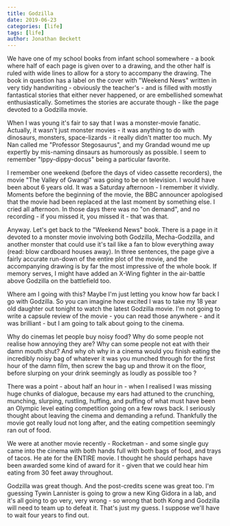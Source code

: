 ```yaml
---
title: Godzilla
date: 2019-06-23
categories: [life]
tags: [life]
author: Jonathan Beckett
---
```


We have one of my school books from infant school somewhere - a book where half of each page is given over to a drawing, and the other half is ruled with wide lines to allow for a story to accompany the drawing. The book in question has a label on the cover with "Weekend News" written in very tidy handwriting - obviously the teacher's - and is filled with mostly fantastical stories that either never happened, or are embellished somewhat enthusiastically. Sometimes the stories are accurate though - like the page devoted to a Godzilla movie.

When I was young it's fair to say that I was a monster-movie fanatic. Actually, it wasn't just monster movies - it was anything to do with dinosaurs, monsters, space-lizards - it really didn't matter too much. My Nan called me "Professor Stegosaurus", and my Grandad wound me up expertly by mis-naming dinsaurs as humorously as possible. I seem to remember "Ippy-dippy-docus" being a particular favorite.

I remember one weekend (before the days of video cassette recorders), the movie "The Valley of Gwangi" was going to be on television. I would have been about 6 years old. It was a Saturday afternoon - I remember it vividly. Moments before the beginning of the movie, the BBC announcer apologised that the movie had been replaced at the last moment by something else. I cried all afternoon. In those days there was no "on demand", and no recording - if you missed it, you missed it - that was that.

Anyway. Let's get back to the "Weekend News" book. There is a page in it devoted to a monster movie involving both Godzilla, Mecha-Godzilla, and another monster that could use it's tail like a fan to blow everything away (read: blow cardboard houses away). In three sentences, the page give a fairly accurate run-down of the entire plot of the movie, and the accompanying drawing is by far the most impressive of the whole book. If memory serves, I might have added an X-Wing fighter in the air-battle above Godzilla on the battlefield too.

Where am I going with this? Maybe I'm just letting you know how far back I go with Godzilla. So you can imagine how excited I was to take my 18 year old daughter out tonight to watch the latest Godzilla movie. I'm not going to write a capsule review of the movie - you can read those anywhere - and it was brilliant - but I am going to talk about going to the cinema.

Why do cinemas let people buy noisy food? Why do some people not realise how annoying they are? Why can some people not eat with their damn mouth shut? And why oh why in a cinema would you finish eating the incredibly noisy bag of whatever it was you munched through for the first hour of the damn film, then screw the bag up and throw it on the floor, before slurping on your drink seemingly as loudly as possible too ?

There was a point - about half an hour in - when I realised I was missing huge chunks of dialogue, because my ears had attuned to the crunching, munching, slurping, rustling, huffing, and puffing of what must have been an Olympic level eating competition going on a few rows back. I seriously thought about leaving the cinema and demanding a refund. Thankfully the movie got really loud not long after, and the eating competition seemingly ran out of food.

We were at another movie recently - Rocketman - and some single guy came into the cinema with both hands full with both bags of food, and trays of tacos. He ate for the ENTIRE movie. I thought he should perhaps have been awarded some kind of award for it - given that we could hear him eating from 30 feet away throughout.

Godzilla was great though. And the post-credits scene was great too. I'm guessing Tywin Lannister is going to grow a new King Gidora in a lab, and it's all going to go very, very wrong - so wrong that both Kong and Godzilla will need to team up to defeat it. That's just my guess. I suppose we'll have to wait four years to find out.